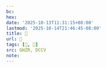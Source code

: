 ```yaml
---
bc:
hex:
date: '2025-10-13T11:31:15+08:00'
lastmod: '2025-10-14T21:46:45-08:00'
title: 󰨲
url: 󰨲
tags: [𦪇, 𦪇]
src: GHZR, DCCV
note:
---
```

